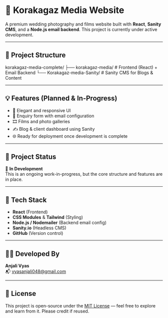 # 🎥 Korakagaz Media Website

A premium wedding photography and films website built with **React**, **Sanity CMS**, and a **Node.js email backend**. This project is currently under active development.

---

## 📁 Project Structure

korakagaz-media-complete/
├── korakagaz-media/ # Frontend (React) + Email Backend
└── Korakagaz-media-Sanity/ # Sanity CMS for Blogs & Content


---

## 💡 Features (Planned & In-Progress)

- 🎨 Elegant and responsive UI
- 💌 Enquiry form with email configuration
- 🎞️ Films and photo galleries
- ✍️ Blog & client dashboard using Sanity
- 🌐 Ready for deployment once development is complete

---

## 📅 Project Status

🚧 **In Development**  
This is an ongoing work-in-progress, but the core structure and features are in place.

---

## 📌 Tech Stack

- **React** (Frontend)
- **CSS Modules** & **Tailwind** (Styling)
- **Node.js / Nodemailer** (Backend email config)
- **Sanity.io** (Headless CMS)
- **GitHub** (Version control)

---

## 🧑‍💻 Developed By

**Anjali Vyas**  
📬 vyasanjali048@gmail.com  


---

## 📜 License

This project is open-source under the [MIT License](LICENSE) — feel free to explore and learn from it. Please credit if reused.

